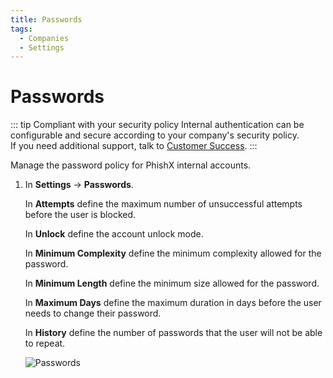 ```yaml
---
title: Passwords
tags:
  - Companies
  - Settings
---
```


# Passwords

::: tip Compliant with your security policy
Internal authentication can be configurable and secure according to your company's security policy.<br>
If you need additional support, talk to [Customer Success](mailto:cs@phishx.io).
:::

Manage the password policy for PhishX internal accounts.

1. In **Settings** -> **Passwords**.

   In **Attempts** define the maximum number of unsuccessful attempts before the user is blocked.

   In **Unlock** define the account unlock mode.

   In **Minimum Complexity** define the minimum complexity allowed for the password.

   In **Minimum Length** define the minimum size allowed for the password.

   In **Maximum Days** define the maximum duration in days before the user needs to change their password.

   In **History** define the number of passwords that the user will not be able to repeat.

   ![Passwords](https://cdn.phishx.io/phishx-docs/images/phishx_companies_passwords_01.webp)
